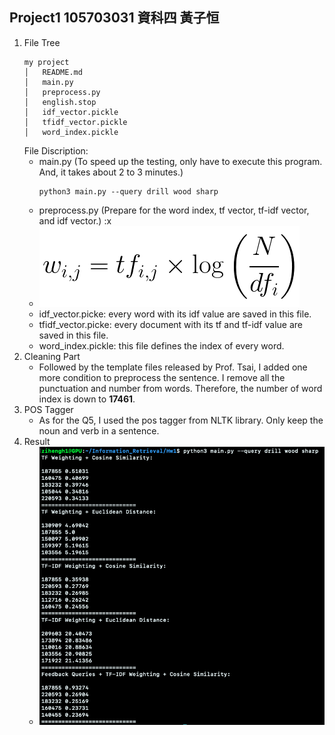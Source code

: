 ## Project1 105703031 資科四 黃子恒
1. File Tree
    ```
    my project
    │   README.md
    │   main.py
    │   preprocess.py
    │   english.stop
    │   idf_vector.pickle
    │   tfidf_vector.pickle
    │   word_index.pickle
    ```
    File Discription:
    * main.py (To speed up the testing, only have to execute this program. And, it takes about 2 to 3 minutes.)
        ```
        python3 main.py --query drill wood sharp
        ```
    * preprocess.py (Prepare for the word index, tf vector, tf-idf vector, and idf vector.)
        :x
    * ![](./figures/formula.png)
    * idf_vector.picke: every word with its idf value are saved in this file.
    * tfidf_vector.picke: every document with its tf and tf-idf value are saved in this file.
    * word_index.pickle: this file defines the index of every word.
2. Cleaning Part
    * Followed by the template files released by Prof. Tsai, I added one more condition to preprocess the sentence. I remove all the punctuation and number from words. Therefore, the number of word index is down to **17461**.
3. POS Tagger
    * As for the Q5, I used the pos tagger from NLTK library. Only keep the noun and verb in a sentence.
4. Result
    * ![](./figures/result.png)
